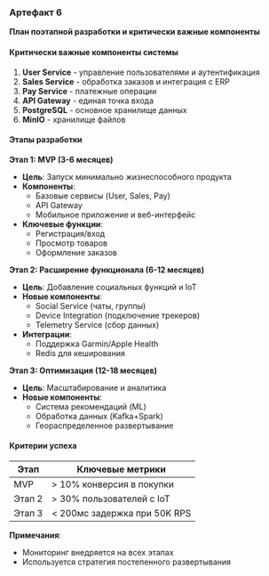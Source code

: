 ### Артефакт 6
**План поэтапной разработки и критически важные компоненты**

#### Критически важные компоненты системы
1. **User Service** - управление пользователями и аутентификация
2. **Sales Service** - обработка заказов и интеграция с ERP
3. **Pay Service** - платежные операции
4. **API Gateway** - единая точка входа
5. **PostgreSQL** - основное хранилище данных
6. **MinIO** - хранилище файлов

#### Этапы разработки

**Этап 1: MVP (3-6 месяцев)**
- **Цель**: Запуск минимально жизнеспособного продукта
- **Компоненты**:
    - Базовые сервисы (User, Sales, Pay)
    - API Gateway
    - Мобильное приложение и веб-интерфейс
- **Ключевые функции**:
    - Регистрация/вход
    - Просмотр товаров
    - Оформление заказов

**Этап 2: Расширение функционала (6-12 месяцев)**
- **Цель**: Добавление социальных функций и IoT
- **Новые компоненты**:
    - Social Service (чаты, группы)
    - Device Integration (подключение трекеров)
    - Telemetry Service (сбор данных)
- **Интеграции**:
    - Поддержка Garmin/Apple Health
    - Redis для кеширования

**Этап 3: Оптимизация (12-18 месяцев)**
- **Цель**: Масштабирование и аналитика
- **Новые компоненты**:
    - Система рекомендаций (ML)
    - Обработка данных (Kafka+Spark)
    - Геораспределенное развертывание

#### Критерии успеха
| Этап | Ключевые метрики             |
|------|------------------------------|
| MVP | > 10% конверсия в покупки    |
| Этап 2 | > 30% пользователей с IoT    |
| Этап 3 | < 200мс задержка при 50K RPS |

**Примечания**:
- Мониторинг внедряется на всех этапах
- Используется стратегия постепенного развертывания